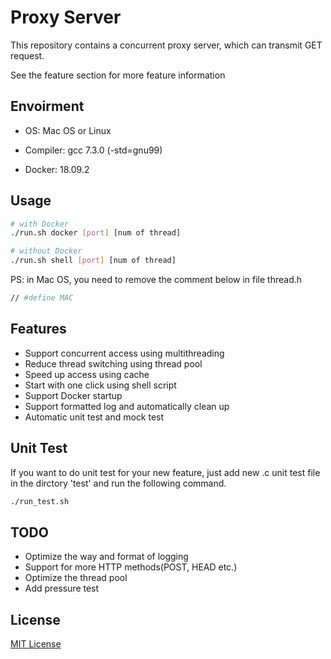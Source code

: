 # Proxy Server

This repository contains a concurrent proxy server, which can transmit GET request.

See the feature section for more feature information

## Envoirment
- OS: Mac OS or Linux

- Compiler: gcc 7.3.0 (-std=gnu99)

- Docker: 18.09.2

## Usage

``` bash
# with Docker
./run.sh docker [port] [num of thread]

# without Docker
./run.sh shell [port] [num of thread]
```

PS: in Mac OS, you need to remove the comment below in file thread.h

``` bash
// #define MAC
``` 


## Features
- Support concurrent access using multithreading
- Reduce thread switching using thread pool
- Speed up access using cache
- Start with one click using shell script
- Support Docker startup 
- Support formatted log and automatically clean up
- Automatic unit test and mock test


## Unit Test
If you want to do unit test for your new feature, just add new .c unit test file in the dirctory 'test' and run the following command.

``` bash
./run_test.sh
```



## TODO
- Optimize the way and format of logging
- Support for more HTTP methods(POST, HEAD etc.)
- Optimize the thread pool
- Add pressure test

## License

[MIT License](https://github.com/wuwentao1998/proxy-server/blob/master/LICENSE)

